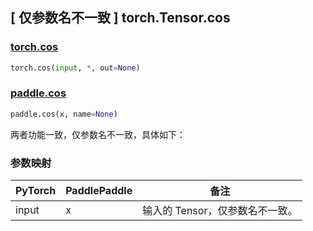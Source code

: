 ## [ 仅参数名不一致 ] torch.Tensor.cos

### [torch.cos](https://pytorch.org/docs/stable/generated/torch.cos.html?highlight=cos#torch.cos)

```python
torch.cos(input, *, out=None)
```

### [paddle.cos](https://www.paddlepaddle.org.cn/documentation/docs/zh/develop/api/paddle/cos_cn.html)

```python
paddle.cos(x, name=None)
```

两者功能一致，仅参数名不一致，具体如下：
### 参数映射
| PyTorch    | PaddlePaddle | 备注                                                   |
|------------| ------------ | ------------------------------------------------------ |
| input      | x           |  输入的 Tensor，仅参数名不一致。               |

